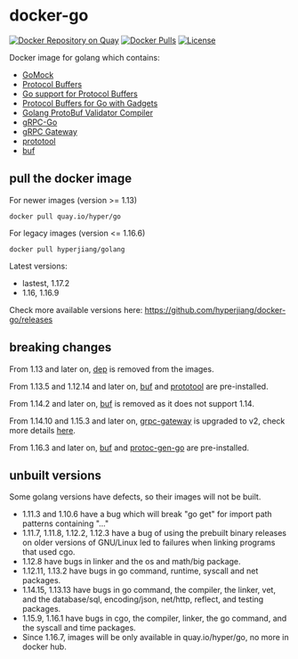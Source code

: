 # docker-go

[![Docker Repository on Quay](https://quay.io/repository/hyper/go/status "Docker Repository on Quay")](https://quay.io/repository/hyper/go)
[![Docker Pulls](https://img.shields.io/docker/pulls/hyperjiang/golang.svg)](https://hub.docker.com/r/hyperjiang/golang)
[![License](https://img.shields.io/github/license/hyperjiang/docker-go.svg)](https://github.com/hyperjiang/docker-go)

Docker image for golang which contains:

- [GoMock](https://github.com/golang/mock)
- [Protocol Buffers](https://github.com/protocolbuffers/protobuf)
- [Go support for Protocol Buffers](https://github.com/protocolbuffers/protobuf-go)
- [Protocol Buffers for Go with Gadgets](https://github.com/gogo/protobuf)
- [Golang ProtoBuf Validator Compiler](https://github.com/mwitkow/go-proto-validators)
- [gRPC-Go](https://github.com/grpc/grpc-go)
- [gRPC Gateway](https://github.com/grpc-ecosystem/grpc-gateway)
- [prototool](https://github.com/uber/prototool)
- [buf](https://github.com/bufbuild/buf)

## pull the docker image

For newer images (version >= 1.13)

```
docker pull quay.io/hyper/go
```

For legacy images (version <= 1.16.6)

```
docker pull hyperjiang/golang
```

Latest versions:

- lastest, 1.17.2
- 1.16, 1.16.9

Check more available versions here: https://github.com/hyperjiang/docker-go/releases

## breaking changes

From 1.13 and later on, [dep](https://github.com/golang/dep) is removed from the images.

From 1.13.5 and 1.12.14 and later on, [buf](https://github.com/bufbuild/buf) and [prototool](https://github.com/uber/prototool) are pre-installed.

From 1.14.2 and later on, [buf](https://github.com/bufbuild/buf) is removed as it does not support 1.14.

From 1.14.10 and 1.15.3 and later on, [grpc-gateway](https://github.com/grpc-ecosystem/grpc-gateway/) is upgraded to v2, check more details [here](https://grpc-ecosystem.github.io/grpc-gateway/docs/v2-migration.html).

From 1.16.3 and later on, [buf](https://github.com/bufbuild/buf) and [protoc-gen-go](https://github.com/protocolbuffers/protobuf-go) are pre-installed.

## unbuilt versions

Some golang versions have defects, so their images will not be built.

- 1.11.3 and 1.10.6 have a bug which will break "go get" for import path patterns containing "..."
- 1.11.7, 1.11.8, 1.12.2, 1.12.3 have a bug of using the prebuilt binary releases on older versions of GNU/Linux led to failures when linking programs that used cgo.
- 1.12.8 have bugs in linker and the os and math/big package.
- 1.12.11, 1.13.2 have bugs in go command, runtime, syscall and net packages.
- 1.14.15, 1.13.13 have bugs in go command, the compiler, the linker, vet, and the database/sql, encoding/json, net/http, reflect, and testing packages.
- 1.15.9, 1.16.1 have bugs in cgo, the compiler, linker, the go command, and the syscall and time packages.
- Since 1.16.7, images will be only available in quay.io/hyper/go, no more in docker hub.
